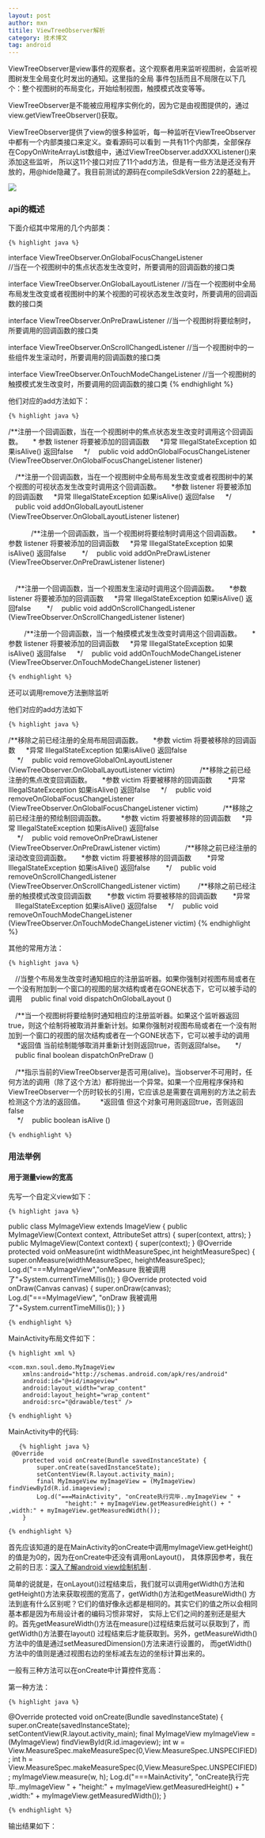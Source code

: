 ```yaml
---
layout: post
author: mxn
titile: ViewTreeObserver解析
category: 技术博文
tag: android
---
```


ViewTreeObserver是view事件的观察者。这个观察者用来监听视图树，会监听视图树发生全局变化时发出的通知。这里指的全局
事件包括而且不局限在以下几个：整个视图树的布局变化，开始绘制视图，触摸模式改变等等。

ViewTreeObserver是不能被应用程序实例化的，因为它是由视图提供的，通过view.getViewTreeObserver()获取。

ViewTreeObserver提供了view的很多种监听，每一种监听在ViewTreeObserver中都有一个内部类接口来定义。查看源码可以看到
一共有11个内部类，全部保存在CopyOnWriteArrayList数组中，通过ViewTreeObserver.addXXXListener()来添加这些监听，
所以这11个接口对应了11个add方法，但是有一些方法是还没有开放的，用@hide隐藏了。我目前测试的源码在compileSdkVersion 22的基础上。

![](https://raw.githubusercontent.com/mxn21/mxn21.github.io/master/public/img/img128.png)

<!-- more -->

### api的概述

下面介绍其中常用的几个内部类：

    {% highlight java %}
interface  ViewTreeObserver.OnGlobalFocusChangeListener        
//当在一个视图树中的焦点状态发生改变时，所要调用的回调函数的接口类
 
interface  ViewTreeObserver.OnGlobalLayoutListener
//当在一个视图树中全局布局发生改变或者视图树中的某个视图的可视状态发生改变时，所要调用的回调函数的接口类
 
interface  ViewTreeObserver.OnPreDrawListener
//当一个视图树将要绘制时，所要调用的回调函数的接口类
 
interface  ViewTreeObserver.OnScrollChangedListener
//当一个视图树中的一些组件发生滚动时，所要调用的回调函数的接口类
 
interface  ViewTreeObserver.OnTouchModeChangeListener
//当一个视图树的触摸模式发生改变时，所要调用的回调函数的接口类
    {% endhighlight %}
    
    
他们对应的add方法如下：

    {% highlight java %}
/**注册一个回调函数，当在一个视图树中的焦点状态发生改变时调用这个回调函数。
　 * 参数 listener    将要被添加的回调函数
　 *异常 IllegalStateException       如果isAlive() 返回false
　 */
　public void addOnGlobalFocusChangeListener (ViewTreeObserver.OnGlobalFocusChangeListener listener)
     
 
　/**注册一个回调函数，当在一个视图树中全局布局发生改变或者视图树中的某个视图的可视状态发生改变时调用这个回调函数。
　 *参数 listener    将要被添加的回调函数
　 *异常 IllegalStateException       如果isAlive() 返回false
　 */
　public void addOnGlobalLayoutListener (ViewTreeObserver.OnGlobalLayoutListener listener)
　　
 
　　
　/**注册一个回调函数，当一个视图树将要绘制时调用这个回调函数。
　 *参数 listener    将要被添加的回调函数
　 *异常 IllegalStateException       如果isAlive() 返回false
　　*/
　public void addOnPreDrawListener (ViewTreeObserver.OnPreDrawListener listener)
 
　   
　/**注册一个回调函数，当一个视图发生滚动时调用这个回调函数。
　 *参数 listener    将要被添加的回调函数
　 *异常 IllegalStateException       如果isAlive() 返回false
　　*/
　public void addOnScrollChangedListener (ViewTreeObserver.OnScrollChangedListener listener)  
 
　
　/**注册一个回调函数，当一个触摸模式发生改变时调用这个回调函数。
　 *参数 listener    将要被添加的回调函数
　 *异常 IllegalStateException       如果isAlive() 返回false
　 */
　public void addOnTouchModeChangeListener (ViewTreeObserver.OnTouchModeChangeListener listener)

    {% endhighlight %}


还可以调用remove方法删除监听

他们对应的add方法如下

    {% highlight java %}
    
/**移除之前已经注册的全局布局回调函数。
　 *参数 victim 将要被移除的回调函数
　 *异常 IllegalStateException       如果isAlive() 返回false   
　 */
　public void removeGlobalOnLayoutListener (ViewTreeObserver.OnGlobalLayoutListener victim)
　　
　/**移除之前已经注册的焦点改变回调函数。
　 *参数 victim 将要被移除的回调函数
　　*异常 IllegalStateException       如果isAlive() 返回false 
　 */
　public void removeOnGlobalFocusChangeListener (ViewTreeObserver.OnGlobalFocusChangeListener victim)
　　
　/**移除之前已经注册的预绘制回调函数。
　　*参数 victim 将要被移除的回调函数
　 *异常 IllegalStateException       如果isAlive() 返回false  
　 */
　public void removeOnPreDrawListener (ViewTreeObserver.OnPreDrawListener victim)
　　
　/**移除之前已经注册的滚动改变回调函数。
　 *参数 victim 将要被移除的回调函数
　　*异常 IllegalStateException       如果isAlive() 返回false 
　　*/
　public void removeOnScrollChangedListener (ViewTreeObserver.OnScrollChangedListener victim)
　
　/**移除之前已经注册的触摸模式改变回调函数
　　*参数 victim 将要被移除的回调函数
　　*异常 　IllegalStateException       如果isAlive() 返回false
　 */
　public void removeOnTouchModeChangeListener (ViewTreeObserver.OnTouchModeChangeListener victim)
    {% endhighlight %}
    
    
其他的常用方法：

    {% highlight java %}
　//当整个布局发生改变时通知相应的注册监听器。如果你强制对视图布局或者在一个没有附加到一个窗口的视图的层次结构或者在GONE状态下，它可以被手动的调用
　public final void dispatchOnGlobalLayout ()
    
　/**当一个视图树将要绘制时通知相应的注册监听器。如果这个监听器返回true，则这个绘制将被取消并重新计划。如果你强制对视图布局或者在一个没有附加到一个窗口的视图的层次结构或者在一个GONE状态下，它可以被手动的调用
　 *返回值  当前绘制能够取消并重新计划则返回true，否则返回false。
　 */
　public final boolean dispatchOnPreDraw ()
 
　/**指示当前的ViewTreeObserver是否可用(alive)。当observer不可用时，任何方法的调用（除了这个方法）都将抛出一个异常。如果一个应用程序保持和ViewTreeObserver一个历时较长的引用，它应该总是需要在调用别的方法之前去检测这个方法的返回值。
　　*返回值 但这个对象可用则返回true，否则返回false   
　 */
　public boolean isAlive ()

    {% endhighlight %}
    
### 用法举例

#### 用于测量view的宽高

先写一个自定义view如下：

    {% highlight java %}
public class MyImageView extends ImageView {
    public MyImageView(Context context, AttributeSet attrs) {
        super(context, attrs);
    }
    public MyImageView(Context context) {
        super(context);
    }
    @Override
    protected void onMeasure(int widthMeasureSpec,int heightMeasureSpec) {
        super.onMeasure(widthMeasureSpec, heightMeasureSpec);
        Log.d("===MyImageView","onMeasure 我被调用了"+System.currentTimeMillis());
    }
    @Override
    protected void onDraw(Canvas canvas) {
        super.onDraw(canvas);
        Log.d("===MyImageView", "onDraw 我被调用了"+System.currentTimeMillis());
    }
}

    {% endhighlight %}
    
MainActivity布局文件如下：

    {% highlight xml %}
<?xml version="1.0" encoding="utf-8"?>
    <com.mxn.soul.demo.MyImageView
        xmlns:android="http://schemas.android.com/apk/res/android"
        android:id="@+id/imageview"
        android:layout_width="wrap_content"
        android:layout_height="wrap_content"
        android:src="@drawable/test" />

    {% endhighlight %}    
    
MainActivity中的代码:
   
       {% highlight java %}
     @Override
        protected void onCreate(Bundle savedInstanceState) {
            super.onCreate(savedInstanceState);
            setContentView(R.layout.activity_main);
            final MyImageView myImageView = (MyImageView) findViewById(R.id.imageview);
            Log.d("===MainActivity", "onCreate执行完毕..myImageView " +
                    "height:" + myImageView.getMeasuredHeight() + "  ,width:" + myImageView.getMeasuredWidth());
        }
    
    {% endhighlight %}  
    
首先应该知道的是在MainActivity的onCreate中调用myImageView.getHeight()的值是为0的，因为在onCreate中还没有调用onLayout()，
具体原因参考，我在之前的日志：[深入了解android view绘制机制](http://souly.cn/技术博文/2015/07/14/深入了解android%20view绘制机制/)  .

简单的说就是，在onLayout()过程结束后，我们就可以调用getWidth()方法和getHeight()方法来获取视图的宽高了，getWidth()方法和getMeasureWidth()
方法到底有什么区别呢？它们的值好像永远都是相同的。其实它们的值之所以会相同基本都是因为布局设计者的编码习惯非常好，
实际上它们之间的差别还是挺大的。首先getMeasureWidth()方法在measure()过程结束后就可以获取到了，而getWidth()方法要在layout()
过程结束后才能获取到。另外，getMeasureWidth()方法中的值是通过setMeasuredDimension()方法来进行设置的，
而getWidth()方法中的值则是通过视图右边的坐标减去左边的坐标计算出来的。

一般有三种方法可以在onCreate中计算控件宽高：

第一种方法：

    {% highlight java %}
 @Override
    protected void onCreate(Bundle savedInstanceState) {
        super.onCreate(savedInstanceState);
        setContentView(R.layout.activity_main);
        final MyImageView myImageView = (MyImageView) findViewById(R.id.imageview);
        int w = View.MeasureSpec.makeMeasureSpec(0,View.MeasureSpec.UNSPECIFIED);
        int h = View.MeasureSpec.makeMeasureSpec(0,View.MeasureSpec.UNSPECIFIED);
        myImageView.measure(w, h);
        Log.d("===MainActivity", "onCreate执行完毕..myImageView " +
                "height:" + myImageView.getMeasuredHeight() + "  ,width:" + myImageView.getMeasuredWidth());
    }

    {% endhighlight %}  

输出结果如下：

